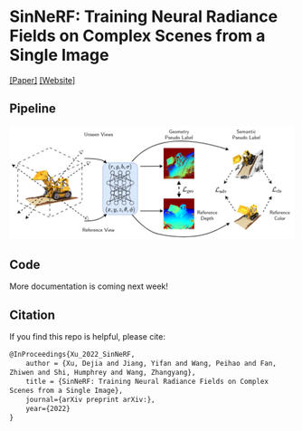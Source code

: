 # SinNeRF: Training Neural Radiance Fields on Complex Scenes from a Single Image

[[Paper]]() [[Website]](https://vita-group.github.io/SinNeRF/)

## Pipeline

![](./docs/static/media/SinNeRF.drawio.dafbaf215735d107d9eb.png)

## Code

More documentation is coming next week!

## Citation

If you find this repo is helpful, please cite:

```
@InProceedings{Xu_2022_SinNeRF,
    author = {Xu, Dejia and Jiang, Yifan and Wang, Peihao and Fan, Zhiwen and Shi, Humphrey and Wang, Zhangyang},
    title = {SinNeRF: Training Neural Radiance Fields on Complex Scenes from a Single Image},
    journal={arXiv preprint arXiv:},
    year={2022}
}
```
